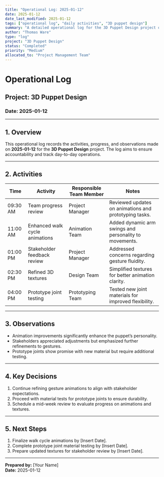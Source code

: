 ```yaml
---
title: "Operational Log: 2025-01-12"
date: 2025-01-12
date_last_modified: 2025-01-12
tags: ["operational log", "daily activities", "3D puppet design"]
summary: "A detailed operational log for the 3D Puppet Design project on 2025-01-12, documenting activities, observations, and key decisions."
author: "Thomas Ware"
type: "log"
project: "3D Puppet Design"
status: "Completed"
priority: "Medium"
allocated_to: "Project Management Team"
---
```

# **Operational Log**

## **Project:** 3D Puppet Design
### **Date:** 2025-01-12

---

## **1. Overview**
This operational log records the activities, progress, and observations made on **2025-01-12** for the **3D Puppet Design** project. The log aims to ensure accountability and track day-to-day operations.

---

## **2. Activities**

| **Time**       | **Activity**                             | **Responsible Team Member** | **Notes**                                      |
|----------------|------------------------------------------|-----------------------------|-----------------------------------------------|
| 09:30 AM       | Team progress review                     | Project Manager             | Reviewed updates on animations and prototyping tasks. |
| 11:00 AM       | Enhanced walk cycle animations           | Animation Team              | Added dynamic arm swings and personality to movements. |
| 01:00 PM       | Stakeholder feedback review              | Project Manager             | Addressed concerns regarding gesture fluidity. |
| 02:30 PM       | Refined 3D textures                     | Design Team                 | Simplified textures for better animation clarity. |
| 04:00 PM       | Prototype joint testing                  | Prototyping Team            | Tested new joint materials for improved flexibility. |

---

## **3. Observations**
- Animation improvements significantly enhance the puppet’s personality.
- Stakeholders appreciated adjustments but emphasized further refinements to gestures.
- Prototype joints show promise with new material but require additional testing.

---

## **4. Key Decisions**
1. Continue refining gesture animations to align with stakeholder expectations.
2. Proceed with material tests for prototype joints to ensure durability.
3. Schedule a mid-week review to evaluate progress on animations and textures.

---

## **5. Next Steps**
1. Finalize walk cycle animations by [Insert Date].
2. Complete prototype joint material testing by [Insert Date].
3. Prepare updated textures for stakeholder review by [Insert Date].

---

**Prepared by:** [Your Name]  
**Date:** 2025-01-12